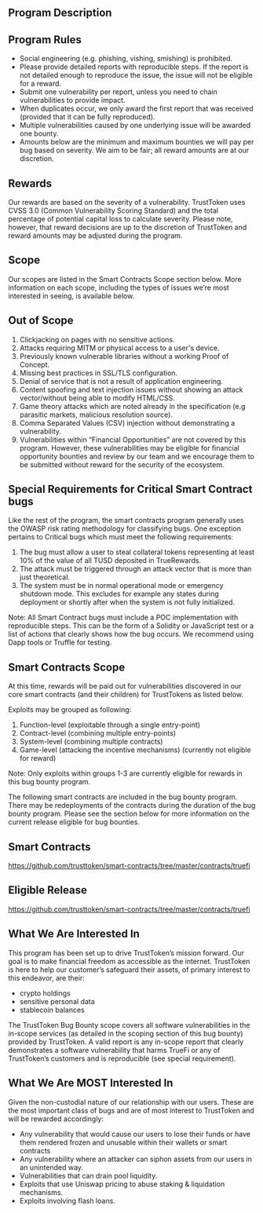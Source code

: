 ## Program Description

## Program Rules

- Social engineering (e.g. phishing, vishing, smishing) is prohibited.
- Please provide detailed reports with reproducible steps. If the report is not detailed enough to reproduce the issue, the issue will not be eligible for a reward.
- Submit one vulnerability per report, unless you need to chain vulnerabilities to provide impact.
- When duplicates occur, we only award the first report that was received (provided that it can be fully reproduced).
- Multiple vulnerabilities caused by one underlying issue will be awarded one bounty.
- Amounts below are the minimum and maximum bounties we will pay per bug based on severity. We aim to be fair; all reward amounts are at our discretion.

## Rewards
Our rewards are based on the severity of a vulnerability. TrustToken uses CVSS 3.0 (Common Vulnerability Scoring Standard) and the total percentage of potential capital loss to calculate severity. Please note, however, that reward decisions are up to the discretion of TrustToken and reward amounts may be adjusted during the program.

## Scope
Our scopes are listed in the Smart Contracts Scope section below. More information on each scope, including the types of issues we’re most interested in seeing, is available below.

## Out of Scope
1. Clickjacking on pages with no sensitive actions.
2. Attacks requiring MITM or physical access to a user's device.
3. Previously known vulnerable libraries without a working Proof of Concept.
4. Missing best practices in SSL/TLS configuration.
5. Denial of service that is not a result of application engineering.
6. Content spoofing and text injection issues without showing an attack vector/without being able to modify HTML/CSS.
7. Game theory attacks which are noted already in the specification (e.g parasitic markets, malicious resolution source).
8. Comma Separated Values (CSV) injection without demonstrating a vulnerability.
9. Vulnerabilities within “Financial Opportunities” are not covered by this program. However, these vulnerabilities may be eligible for financial opportunity bounties and review by our team and we encourage them to be submitted without reward for the security of the ecosystem.

## Special Requirements for Critical Smart Contract bugs
Like the rest of the program, the smart contracts program generally uses the OWASP risk rating methodology for classifying bugs. One exception pertains to Critical bugs which must meet the following requirements:

1. The bug must allow a user to steal collateral tokens representing at least 10% of the value of all TUSD deposited in TrueRewards.
2. The attack must be triggered through an attack vector that is more than just theoretical.
3. The system must be in normal operational mode or emergency shutdown mode. This excludes for example any states during deployment or shortly after when the system is not fully initialized.

Note: All Smart Contract bugs must include a POC implementation with reproducible steps. This can be the form of a Solidity or JavaScript test or a list of actions that clearly shows how the bug occurs. We recommend using Dapp tools or Truffle for testing.

## Smart Contracts Scope
At this time, rewards will be paid out for vulnerabilities discovered in our core smart contracts (and their children) for TrustTokens as listed below.

Exploits may be grouped as following:
1. Function-level (exploitable through a single entry-point)
2. Contract-level (combining multiple entry-points)
3. System-level (combining multiple contracts)
4. Game-level (attacking the incentive mechanisms) (currently not eligible for reward)

Note: Only exploits within groups 1-3 are currently eligible for rewards in this bug bounty program.

The following smart contracts are included in the bug bounty program. There may be redeployments of the contracts during the duration of the bug bounty program. Please see the section below for more information on the current release eligible for bug bounties.

## Smart Contracts
https://github.com/trusttoken/smart-contracts/tree/master/contracts/truefi

## Eligible Release
https://github.com/trusttoken/smart-contracts/tree/master/contracts/truefi


## What We Are Interested In
This program has been set up to drive TrustToken’s mission forward. Our goal is to make financial freedom as accessible as the internet. TrustToken is here to help our customer’s safeguard their assets, of primary interest to this endeavor, are their:
- crypto holdings
- sensitive personal data
- stablecoin balances

The TrustToken Bug Bounty scope covers all software vulnerabilities in the in-scope services (as detailed in the scoping section of this bug bounty) provided by TrustToken. A valid report is any in-scope report that clearly demonstrates a software vulnerability that harms TrueFi or any of TrustToken’s customers and is reproducible (see special requirement).

## What We Are MOST Interested In
Given the non-custodial nature of our relationship with our users. These are the most important class of bugs and are of most interest to TrustToken and will be rewarded accordingly:
- Any vulnerability that would cause our users to lose their funds or have them rendered frozen and unusable within their wallets or smart contracts
- Any vulnerability where an attacker can siphon assets from our users in an unintended way.
- Vulnerabilities that can drain pool liquidity.
- Exploits that use Uniswap pricing to abuse staking & liquidation mechanisms.
- Exploits involving flash loans.
